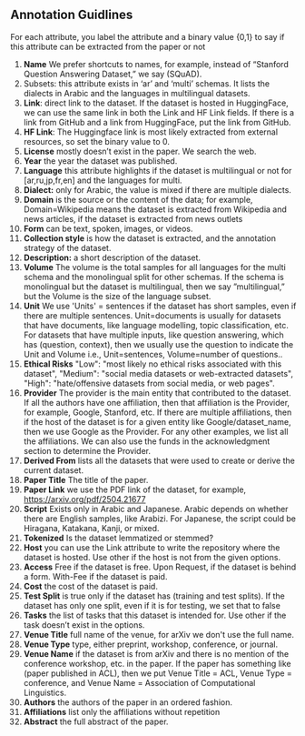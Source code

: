## Annotation Guidlines
For each attribute, you label the attribute and a binary value {0,1} to say if this attribute can be extracted from the paper or not
1. **Name** We prefer shortcuts to names, for example, instead of “Stanford Question Answering Dataset,” we say (SQuAD).
2. Subsets: this attribute exists in ‘ar’ and ‘multi’ schemas. It lists the dialects in Arabic and the languages in multilingual datasets. 
3. **Link**: direct link to the dataset. If the dataset is hosted in HuggingFace, we can use the same link in both the Link and HF Link fields. If there is a link from GitHub and a link from HuggingFace, put the link from GitHub. 
4. **HF Link**: The Huggingface link is most likely extracted from external resources, so set the binary value to 0.
5. **License** mostly doesn’t exist in the paper. We search the web. 
6. **Year** the year the dataset was published.
7. **Language** this attribute highlights if the dataset is multilingual or not for [ar,ru,jp,fr,en] and the languages for multi.
8. **Dialect:** only for Arabic, the value is mixed if there are multiple dialects.
9. **Domain** is the source or the content  of the data; for example, Domain=Wikipedia means the dataset is extracted from Wikipedia and news articles, if the dataset is extracted from news outlets
10. **Form** can be text, spoken, images, or videos.
11. **Collection style** is how the dataset is extracted, and the annotation strategy of the dataset.
12. **Description:** a short description of the dataset. 
13. **Volume** The volume is the total samples for all languages for the multi schema and the monolingual split for other schemas. If the schema is monolingual but the dataset is multilingual, then we say ”multilingual,” but the Volume is the size of the language subset.
14. **Unit** We use 'Units' = sentences if the dataset has short samples, even if there are multiple sentences. Unit=documents is usually for datasets that have documents, like language modelling, topic classification, etc. For datasets that have multiple inputs, like question answering, which has (question, context), then we usually use the question to indicate the Unit and Volume i.e., Unit=sentences, Volume=number of questions.. 
15. **Ethical Risks** "Low": "most likely no ethical risks associated with this dataset", "Medium": "social media datasets or web-extracted datasets", "High": "hate/offensive datasets from social media, or web pages".
16. **Provider** The provider is the main entity that contributed to the dataset. If all the authors have one affiliation, then that affiliation is the Provider, for example, Google, Stanford, etc. If there are multiple affiliations, then if the host of the dataset is for a given entity like Google/dataset_name, then we use Google as the Provider. For any other examples, we list all the affiliations. We can also use the funds in the acknowledgment section to determine the Provider. 
17. **Derived From** lists all the datasets that were used to create or derive the current dataset.
18. **Paper Title** The title of the paper.
19. **Paper Link** we use the PDF link of the dataset, for example, https://arxiv.org/pdf/2504.21677
20. **Script** Exists only in Arabic and Japanese. Arabic depends on whether there are English samples, like Arabizi. For Japanese, the script could be Hiragana, Katakana, Kanji, or mixed.
21. **Tokenized** Is the dataset lemmatized or stemmed?
22. **Host** you can use the Link attribute to write the repository where the dataset is hosted. Use other if the host is not from the given options. 
23. **Access** Free if the dataset is free. Upon Request, if the dataset is behind a form. With-Fee if the dataset is paid. 
24. **Cost** the cost of the dataset is paid. 
25. **Test Split** is true only if the dataset has (training and test splits). If the dataset has only one split, even if it is for testing, we set that to false
26. **Tasks** the list of tasks that this dataset is intended for. Use other if the task doesn’t exist in the options.
27. **Venue Title** full name of the venue, for arXiv we don't use the full name.
28. **Venue Type** type, either preprint, workshop, conference, or journal.
29. **Venue Name** if the dataset is from arXiv and there is no mention of the conference workshop, etc. in the paper. If the paper has something like (paper published in ACL), then we put Venue Title = ACL, Venue Type = conference, and Venue Name = Association of Computational Linguistics.
30. **Authors** the authors of the paper in an ordered fashion.
31. **Affiliations** list only the affiliations without repetition
32. **Abstract** the full abstract of the paper. 